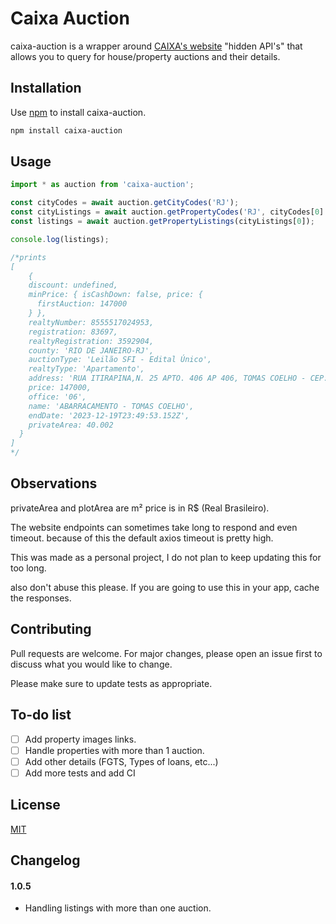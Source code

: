 # Caixa Auction

caixa-auction is a wrapper around [CAIXA's website](https://venda-imoveis.caixa.gov.br/sistema/busca-imovel.asp?sltTipoBusca=imoveis) "hidden API's" that allows you to query for house/property auctions and their details.

## Installation

Use [npm](https://www.npmjs.com/) to install caixa-auction.

```bash
npm install caixa-auction
```

## Usage

```typescript
import * as auction from 'caixa-auction';

const cityCodes = await auction.getCityCodes('RJ');
const cityListings = await auction.getPropertyCodes('RJ', cityCodes[0].code);
const listings = await auction.getPropertyListings(cityListings[0]);

console.log(listings);

/*prints
[
    {
    discount: undefined,
    minPrice: { isCashDown: false, price: {
      firstAuction: 147000
    } },
    realtyNumber: 8555517024953,
    registration: 83697,
    realtyRegistration: 3592904,
    county: 'RIO DE JANEIRO-RJ',
    auctionType: 'Leilão SFI - Edital Único',
    realtyType: 'Apartamento',
    address: 'RUA ITIRAPINA,N. 25 APTO. 406 AP 406, TOMAS COELHO - CEP: 21370-490, ABARRACAMENTO - RIO DE JANEIRO',
    price: 147000,
    office: '06',
    name: 'ABARRACAMENTO - TOMAS COELHO',
    endDate: '2023-12-19T23:49:53.152Z',
    privateArea: 40.002
  }
]
*/
```

## Observations

privateArea and plotArea are m²
price is in R$ (Real Brasileiro).

The website endpoints can sometimes take long to respond and even timeout. because of this the default axios timeout is pretty high.

This was made as a personal project, I do not plan to keep updating this for too long.

also don't abuse this please. If you are going to use this in your app, cache the responses.

## Contributing

Pull requests are welcome. For major changes, please open an issue first
to discuss what you would like to change.

Please make sure to update tests as appropriate.

## To-do list

-   [ ] Add property images links.
-   [ ] Handle properties with more than 1 auction.
-   [ ] Add other details (FGTS, Types of loans, etc...)
-   [ ] Add more tests and add CI

## License

[MIT](https://choosealicense.com/licenses/mit/)

## Changelog

#### 1.0.5

-   Handling listings with more than one auction.
